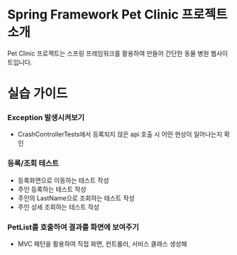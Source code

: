 # Spring Framework Pet Clinic 프로젝트 소개
Pet Clinic 프로젝트는 스프링 프레임워크를 활용하여 만들어  간단한 동물 병원 웹사이트입니다.

# 실습 가이드
### Exception 발생시켜보기
* CrashControllerTests에서 등록되지 않은 api 호출 시 어떤 현상이 일어나는지 확인

### 등록/조회 테스트
* 등록화면으로 이동하는 테스트 작성
* 주인 등록하는 테스트 작성
* 주인의 LastName으로 조회하는 테스트 작성
* 주인 상세 조회하는 테스트 작성

###  PetList를 호출하여 결과를 화면에 보여주기
* MVC 패턴을 활용하여 직접 화면, 컨트롤러, 서비스 클래스 생성해 
